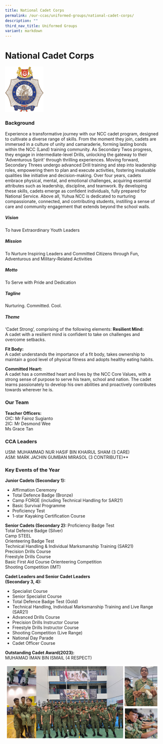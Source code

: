 ```yaml
---
title: National Cadet Corps
permalink: /our-ccas/uniformed-groups/national-cadet-corps/
description: ""
third_nav_title: Uniformed Groups
variant: markdown
---
```

# **National Cadet Corps**

<img src="/images/ncc.png" style="width:25%">

### Background
Experience a transformative journey with our NCC cadet program, designed to cultivate a diverse range of skills. From the moment they join, cadets are immersed in a culture of unity and camaraderie, forming lasting bonds within the NCC (Land) training community. As Secondary Twos progress, they engage in intermediate-level Drills, unlocking the gateway to their 'Adventurous Spirit' through thrilling experiences. Moving forward, Secondary Threes undergo advanced Drill training and step into leadership roles, empowering them to plan and execute activities, fostering invaluable qualities like initiative and decision-making. Over four years, cadets embrace physical, mental, and emotional challenges, acquiring essential attributes such as leadership, discipline, and teamwork. By developing these skills, cadets emerge as confident individuals, fully prepared for National Service. Above all, Yuhua NCC is dedicated to nurturing compassionate, connected, and contributing students, instilling a sense of care and community engagement that extends beyond the school walls.

##### Vision
To have Extraordinary Youth Leaders
##### Mission
To Nurture Inspiring Leaders and Committed Citizens through Fun, Adventurous and Military-Related Activities

##### Motto
To Serve with Pride and Dedication

##### Tagline<br>
Nurturing. Committed. Cool.
##### Theme
‘Cadet Strong’, comprising of the following elements:
**Resilient Mind:**   
A cadet with a resilient mind is confident to take on challenges and overcome setbacks.

**Fit Body:**   
A cadet understands the importance of a fit body, takes ownership to maintain a good level of physical fitness and adopts healthy eating habits.

**Committed Heart:**  
A cadet has a committed heart and lives by the NCC Core Values, with a strong sense of purpose to serve his team, school and nation. The cadet learns passionately to develop his own abilities and proactively contributes towards wherever he is.

### Our Team

**Teacher Officers:**   
OIC: Mr Fairoz Sugianto   
2IC: Mr Desmond Wee   
Ms Grace Tan

### CCA Leaders
USM: MUHAMMAD NUR HASIF BIN KHAIRUL SHAM (3 CARE)<br>ASM: MARK JACHIN GUMBAN MIRASOL (3 CONTRIBUTE)**
### Key Events of the Year
**Junior Cadets (Secondary 1):** 
* Affirmation Ceremony 
* Total Defence Badge (Bronze)   
* Camp FORGE (including Technical Handling for SAR21)
* Basic Survival Programme
* Proficiency Test
* 1-star Kayaking Certification Course

**Senior Cadets (Secondary 2):**
 Proficiency Badge Test<br>Total Defence Badge (Silver)<br>Camp STEEL<br>Orienteering Badge Test<br>Technical Handling &amp; Individual Marksmanship Training (SAR21)<br> Precision Drills Course<br>Freestyle Drills Course<br>Basic First Aid Course Orienteering Competition<br>Shooting Competition (IMT)

**Cadet Leaders and Senior Cadet Leaders <br>(Secondary 3, 4):** 
* Specialist Course
* Senior Specialist Course
* Total Defence Badge Test (Gold)
* Technical Handling, Individual Marksmanship Training and Live Range (SAR21)
* Advanced Drills Course
* Precision Drills Instructor Course
* Freestyle Drills Instructor Course
* Shooting Competition (Live Range)
* National Day Parade
* Cadet Officer Course

**Outstanding Cadet Award(2023):**<br>
MUHAMAD IMAN BIN ISMAIL (4 RESPECT)

![NCC-2024](/images/Screenshot_2024_11_19_102956.png)